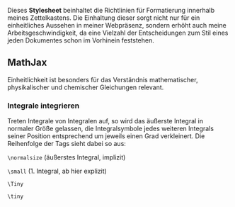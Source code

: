 Dieses **Stylesheet** beinhaltet die Richtlinien für Formatierung innerhalb meines Zettelkastens.
Die Einhaltung dieser sorgt nicht nur für ein einheitliches Aussehen in meiner Webpräsenz, sondern erhöht auch meine Arbeitsgeschwindigkeit, da eine Vielzahl der Entscheidungen zum Stil eines jeden Dokumentes schon im Vorhinein feststehen.

## MathJax

Einheitlichkeit ist besonders für das Verständnis mathematischer, physikalischer und chemischer Gleichungen relevant.

### Integrale integrieren

Treten Integrale von Integralen auf, so wird das äußerste Integral in normaler Größe gelassen, die Integralsymbole jedes weiteren Integrals seiner Position entsprechend um jeweils einen Grad verkleinert. Die Reihenfolge der Tags sieht dabei so aus:

`\normalsize` (äußerstes Integral, implizit)

`\small` (1. Integral, ab hier explizit)

`\Tiny` 

`\tiny`